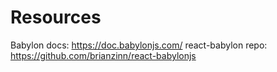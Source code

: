 # Resources

Babylon docs: https://doc.babylonjs.com/
react-babylon repo: https://github.com/brianzinn/react-babylonjs
